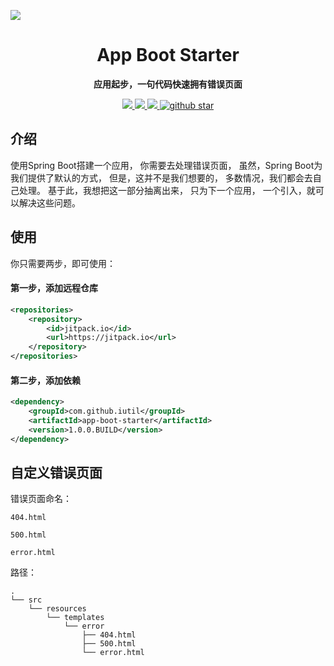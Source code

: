 
[![](https://jitpack.io/v/iutil/app-boot-starter.svg)](https://jitpack.io/#iutil/app-boot-starter)


<h1 align="center">
    App Boot Starter
</h1>

<p align="center">
	<strong>应用起步，一句代码快速拥有错误页面</strong>
</p>

<p align="center">
	<a target="_blank" href="https://www.apache.org/licenses/LICENSE-2.0.html">
		<img src="https://img.shields.io/:license-apache-blue.svg" ></img>
	</a>
	<a target="_blank" href="https://www.oracle.com/technetwork/java/javase/downloads/index.html">
		<img src="https://img.shields.io/badge/JDK-1.8+-green.svg" ></img>
	</a>
	<a target="_blank" href="https://travis-ci.org/looly/hutool">
		<img src="https://travis-ci.org/looly/hutool.svg?branch=v4-master" ></img>
	</a>
	<a target="_blank" href='https://github.com/iutil/app-boot-starter'>
		<img src="https://img.shields.io/github/stars/iutil/app-boot-starter.svg?style=social" alt="github star"></img>
	</a>
</p>

## 介绍

使用Spring Boot搭建一个应用，
你需要去处理错误页面，
虽然，Spring Boot为我们提供了默认的方式，
但是，这并不是我们想要的，
多数情况，我们都会去自己处理。
基于此，我想把这一部分抽离出来，
只为下一个应用，
一个引入，就可以解决这些问题。

## 使用

你只需要两步，即可使用：

#### 第一步，添加远程仓库

```xml
<repositories>
    <repository>
        <id>jitpack.io</id>
        <url>https://jitpack.io</url>
    </repository>
</repositories>
```

#### 第二步，添加依赖

```xml
<dependency>
    <groupId>com.github.iutil</groupId>
    <artifactId>app-boot-starter</artifactId>
    <version>1.0.0.BUILD</version>
</dependency>
```

## 自定义错误页面

错误页面命名：

`404.html`

`500.html`

`error.html`

路径：

```
.
└── src
    └── resources
        └── templates
            └── error
                ├── 404.html
                ├── 500.html
                └── error.html
```

